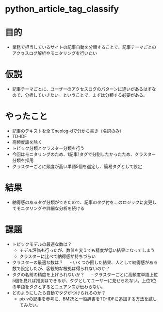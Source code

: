 # python_article_tag_classify


# 目的
 - 業務で担当しているサイトの記事自動を分類することで、記事テーマごとのアクセスログ解析やモニタリングを行いたい
 
# 仮説
 - 記事テーマごとに、ユーザーのアクセスログのパターンに違いがあるはずなので、分析していきたい。ということで、まずは分類する必要がある。

# やったこと
 - 記事のテキストを全てneolog-dで分かち書き（名詞のみ）
 - TD-IDF
 - 高頻度語を除く
 - トピック分類とクラスター分類を行う
 - 今回はモニタリングのため、1記事1タグで分割したかったため、クラスター分類を採用
 - クラスターごとに頻度が高い単語5個を選定し、簡易タグとして設定

# 結果
 - 納得感のあるタグ分類ができたので、記事のタグ付をこのロジックに変更してモニタリングや詳細な分析を続ける
 
# 課題
 - トピックモデルの最適な数は？
    - モデル評価も行ったが、数値を変えても精度が低い結果になってしまう
    - クラスターに比べて納得感が持ちづらい
 - クラスターの最適な数は？
 　  - いくつか回した結果、人として納得感がある数で設定したが、客観的な根拠は得られないのか？
 - タグの名前の精度を上げられないか？
 　  - クラスターごとに高頻度単語上位5個を見れば推測はできるが、タグとしてユーザーに見せられない。上位1位の単語をタグとするとニュアンスが伝わらない。
 - どのようにしたら自動でタグがつけられるのか？
    - pixivの記事を参考に、BM25と一般辞書をTD-IDFに追加する方法を試してみたい。 
